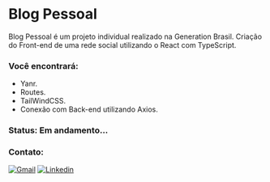 # Blog Pessoal
Blog Pessoal é um projeto individual realizado na Generation Brasil. Criação do Front-end de uma rede social utilizando o React com TypeScript.

### Você encontrará:
- Yanr.
- Routes.
- TailWindCSS.
- Conexão com Back-end utilizando Axios.

### Status: Em andamento...

### Contato:
[![Gmail](https://img.shields.io/badge/Gmail-D14836?style=for-the-badge&logo=gmail&logoColor=white)](https://mail.google.com/mail/u/0/?tab=rm&ogbl#inbox)
[![Linkedin](https://img.shields.io/badge/LinkedIn-0077B5?style=for-the-badge&logo=linkedin&logoColor=white)](https://www.linkedin.com/in/nathan-ccoelho/)
